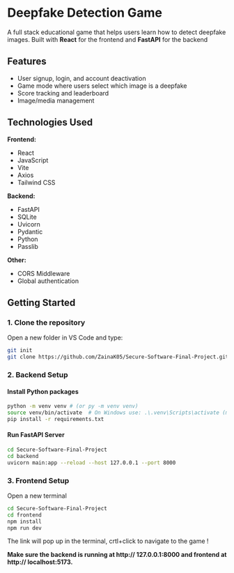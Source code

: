 # Deepfake Detection Game

A full stack educational game that helps users learn how to detect deepfake images. Built with **React** for the frontend and **FastAPI** for the backend

## Features

- User signup, login, and account deactivation
- Game mode where users select which image is a deepfake
- Score tracking and leaderboard
- Image/media management

## Technologies Used

**Frontend:**
- React
- JavaScript
- Vite
- Axios
- Tailwind CSS

**Backend:**
- FastAPI
- SQLite
- Uvicorn
- Pydantic
- Python
- Passlib

**Other:**
- CORS Middleware
- Global authentication

## Getting Started

### 1. Clone the repository
Open a new folder in VS Code and type:
```bash
git init
git clone https://github.com/ZainaK05/Secure-Software-Final-Project.git 
```

### 2. Backend Setup
#### Install Python packages

```bash
python -m venv venv # (or py -m venv venv)
source venv/bin/activate  # On Windows use: .\.venv\Scripts\activate (make sure you're in the parent directory of your venv folder when trying to activate it)
pip install -r requirements.txt
```

#### Run FastAPI Server
```bash
cd Secure-Software-Final-Project
cd backend
uvicorn main:app --reload --host 127.0.0.1 --port 8000
```

### 3. Frontend Setup
Open a new terminal
```bash
cd Secure-Software-Final-Project
cd frontend
npm install
npm run dev
```
The link will pop up in the terminal, crtl+click to navigate to the game !

**Make sure the backend is running at http:// 127.0.0.1:8000 and frontend at http:// localhost:5173.**
